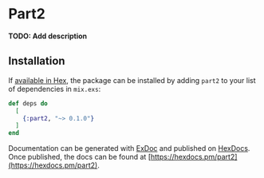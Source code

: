 # Part2

**TODO: Add description**

## Installation

If [available in Hex](https://hex.pm/docs/publish), the package can be installed
by adding `part2` to your list of dependencies in `mix.exs`:

```elixir
def deps do
  [
    {:part2, "~> 0.1.0"}
  ]
end
```

Documentation can be generated with [ExDoc](https://github.com/elixir-lang/ex_doc)
and published on [HexDocs](https://hexdocs.pm). Once published, the docs can
be found at [https://hexdocs.pm/part2](https://hexdocs.pm/part2).

